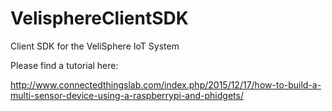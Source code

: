 # VelisphereClientSDK
Client SDK for the VeliSphere IoT System

Please find a tutorial here:

http://www.connectedthingslab.com/index.php/2015/12/17/how-to-build-a-multi-sensor-device-using-a-raspberrypi-and-phidgets/
